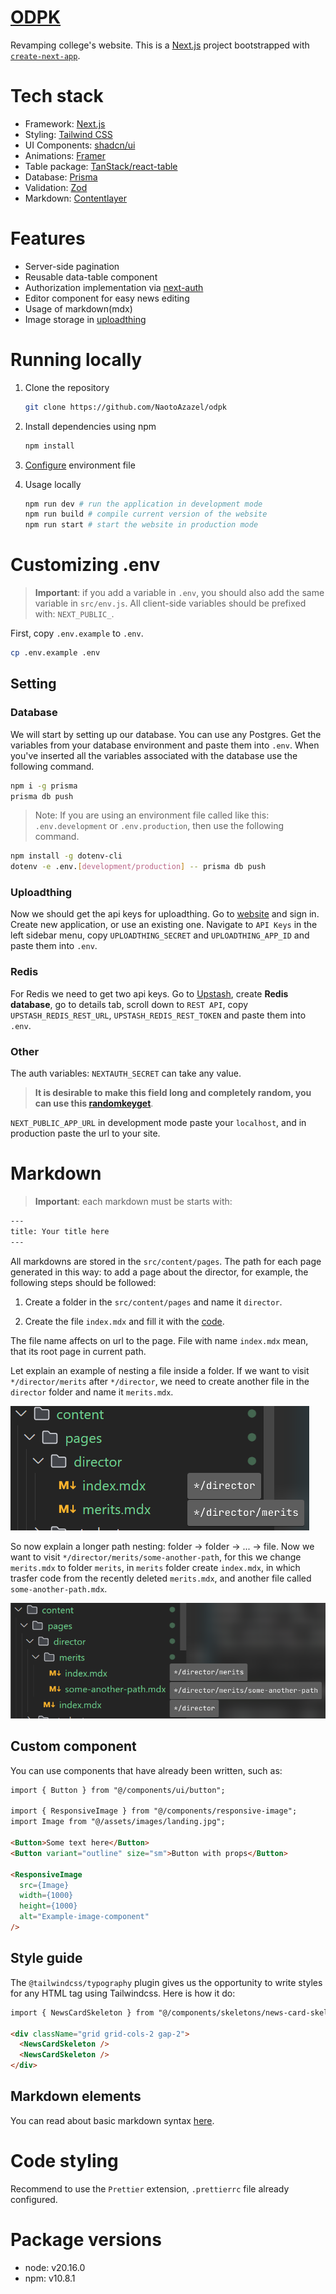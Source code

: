 # [ODPK](https://odpk.vercel.app/)

Revamping college's website. This is a [Next.js](https://nextjs.org/) project bootstrapped with [`create-next-app`](https://github.com/vercel/next.js/tree/canary/packages/create-next-app).

# Tech stack

- Framework: [Next.js](https://nextjs.org)
- Styling: [Tailwind CSS](https://tailwindcss.com/)
- UI Components: [shadcn/ui](https://ui.shadcn.com/)
- Animations: [Framer](https://www.framer.com/motion/)
- Table package: [TanStack/react-table](https://tanstack.com/table/latest)
- Database: [Prisma](https://www.prisma.io/)
- Validation: [Zod](https://zod.dev)
- Markdown: [Contentlayer](https://contentlayer.dev/)

# Features

- Server-side pagination
- Reusable data-table component
- Authorization implementation via [next-auth](https://next-auth.js.org/)
- Editor component for easy news editing
- Usage of markdown(mdx)
- Image storage in [uploadthing](https://uploadthing.com/)

# Running locally

1. Clone the repository

   ```bash
   git clone https://github.com/NaotoAzazel/odpk
   ```

2. Install dependencies using npm
   ```bash
   npm install
   ```
3. [Configure](#customizing-env) environment file

4. Usage locally
   ```bash
   npm run dev # run the application in development mode
   npm run build # compile current version of the website
   npm run start # start the website in production mode
   ```

# Customizing .env

> **Important**: if you add a variable in `.env`, you should also add the same variable in `src/env.js`. All client-side variables should be prefixed with: `NEXT_PUBLIC_`.

First, copy `.env.example` to `.env`.

```bash
cp .env.example .env
```

## Setting

### Database

We will start by setting up our database. You can use any Postgres. Get the variables from your database environment and paste them into `.env`. When you've inserted all the variables associated with the database use the following command.

```bash
npm i -g prisma
prisma db push
```

> Note: If you are using an environment file called like this: `.env.development` or `.env.production`, then use the following command.

```bash
npm install -g dotenv-cli
dotenv -e .env.[development/production] -- prisma db push
```

### Uploadthing

Now we should get the api keys for uploadthing. Go to [website](https://uploadthing.com/) and sign in. Create new application, or use an existing one. Navigate to `API Keys` in the left sidebar menu, copy `UPLOADTHING_SECRET` and `UPLOADTHING_APP_ID` and paste them into `.env`.

### Redis

For Redis we need to get two api keys. Go to [Upstash](https://upstash.com/), create **Redis database**, go to details tab, scroll down to `REST API`, copy `UPSTASH_REDIS_REST_URL`, `UPSTASH_REDIS_REST_TOKEN` and paste them into `.env`.

### Other

The auth variables: `NEXTAUTH_SECRET` can take any value.

> **It is desirable to make this field long and completely random, you can use this [randomkeyget](https://randomkeygen.com/)**.

`NEXT_PUBLIC_APP_URL` in development mode paste your `localhost`, and in production paste the url to your site.

# Markdown

> **Important**: each markdown must be starts with:

```html
---
title: Your title here
---
```

All markdowns are stored in the `src/content/pages`. The path for each page generated in this way: to add a page about the director, for example, the following steps should be followed:

1. Create a folder in the `src/content/pages` and name it `director`.

2. Create the file `index.mdx` and fill it with the [code](#markdown-elements).

The file name affects on url to the page. File with name `index.mdx` mean, that its root page in current path.

Let explain an example of nesting a file inside a folder. If we want to visit `*/director/merits` after `*/director`, we need to create another file in the `director` folder and name it `merits.mdx`.

![explanation-1](./public/images/explanation-1.png)

So now explain a longer path nesting: folder -> folder -> ... -> file. Now we want to visit `*/director/merits/some-another-path`, for this we change `merits.mdx` to folder `merits`, in `merits` folder create `index.mdx`, in which trasfer code from the recently deleted `merits.mdx`, and another file called `some-another-path.mdx`.

![explanation-2](./public/images/explanation-2.png)

## Custom component

You can use components that have already been written, such as:

```md
import { Button } from "@/components/ui/button";

import { ResponsiveImage } from "@/components/responsive-image";
import Image from "@/assets/images/landing.jpg";

<Button>Some text here</Button>
<Button variant="outline" size="sm">Button with props</Button>

<ResponsiveImage 
  src={Image} 
  width={1000} 
  height={1000} 
  alt="Example-image-component"
/>
```

## Style guide

The `@tailwindcss/typography` plugin gives us the opportunity to write styles for any HTML tag using Tailwindcss. Here is how it do:

```html
import { NewsCardSkeleton } from "@/components/skeletons/news-card-skeleton";

<div className="grid grid-cols-2 gap-2">
  <NewsCardSkeleton />
  <NewsCardSkeleton />
</div>
```

## Markdown elements

You can read about basic markdown syntax [here](https://docs.github.com/en/get-started/writing-on-github/getting-started-with-writing-and-formatting-on-github/basic-writing-and-formatting-syntax).

# Code styling

Recommend to use the `Prettier` extension, `.prettierrc` file already configured.

# Package versions

- node: v20.16.0
- npm: v10.8.1
